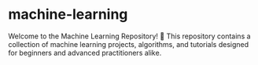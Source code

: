 # machine-learning
Welcome to the Machine Learning Repository! 🚀 This repository contains a collection of machine learning projects, algorithms, and tutorials designed for beginners and advanced practitioners alike.
